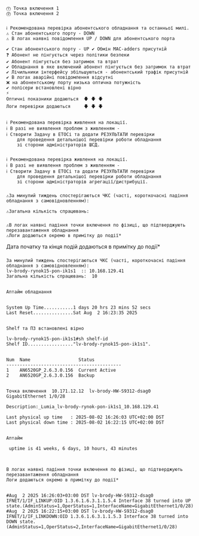 ###
    ⓵ Точка включення 1
    ⓶ Точка включення 2

###
    ℹ️ Рекомендована перевірка абонентського обладнання та останньої милі.
    ⚠️ Стан абонентського порту - DOWN
    ⚠️ В логах наявні повідомлення UP / DOWN для абонентського порта

    ✔️ Стан абонентського порту - UP ✔️ Обмін MAC-adders присутній
    ❓ Абонент не пінгується через політики безпеки 
    ✔️ Абонент пінгується без затримок та втрат
    ✔️ Обладнання в яке включений абонент пінгується без затримок та втрат
    ✔️ Лічильники інтерфейсу збільшуються - абонентський трафік присутній
    ✔️ В логах аварійні повідомлення відсутні
    ❌ на абонентському порту низька оптична потужність
    ✔️ полісери встановлені вірно
    ⚡ 
    Оптичні показники додаються  🡇 🡇 🡇  
    Логи перевірки додаються     🡇 🡇 🡇

###
    ℹ️ Рекомендована перевірка живлення на локації.
    ℹ️ В разі не виявлення проблем з живленням - 
    ℹ️ Створити Задачу в ЕТОСі та додати РЕЗУЛЬТАТИ перевірки 
        для проведення детальнішої перевірки роботи обладнання 
        зі сторони адміністраторів ШСД.
 
 ###
    ℹ️ Рекомендована перевірка живлення на локації.
    ℹ️ В разі не виявлення проблем з живленням - 
    ℹ️ Створити Задачу в ЕТОСі та додати РЕЗУЛЬТАТИ перевірки 
        для проведення детальнішої перевірки роботи обладнання 
        зі сторони адміністраторів агрегації/дистрибуції.

 ###
 
    ⚠️За минулий тиждень спостерігаються ЧКС (часті, короткочасні падіння обладнання з самовідновленням):
 
    ⚠️Загальна кількість спрацювань:
 
###
 
    ⚠️В логах наявні падіння точки включення по фізиці, що підтверджують перезавантаження обладнання
    ⚠️Логи додаються окремо в примітку до події*
 
 
Дата початку та кінця подій додаються в примітку до події*






###
```
За минулий тиждень спостерігаються ЧКС (часті, короткочасні падіння обладнання з самовідновленням):
lv-brody-rynok15-pon-ik1s1  :: 10.168.129.41
Загальна кількість спрацювань:  10


Аптайм обладнання


System Up Time...........1 days 20 hrs 23 mins 52 secs
Last Reset...............Sat Aug  2 16:23:35 2025


Shelf та ПЗ встановлені вірно

lv-brody-rynok15-pon-ik1s1#sh shelf-id 
Shelf ID................."lv-brody-rynok15-pon-ik1s1".


Num  Name                  Status
-------------------------------------------
1    AN6520GP_2.6.3.0.156  Current Active
2    AN6520GP_2.6.3.0.156  Backup


Точка включення  10.171.12.12  lv-brody-HW-S9312-dsag0     GigabitEthernet 1/0/28

Description:_Lumia_lv-brody-rynok-pon-ik1s1_10.168.129.41

Last physical up time   : 2025-08-02 16:26:03 UTC+02:00 DST
Last physical down time : 2025-08-02 16:22:15 UTC+02:00 DST


Аптайм 

 uptime is 41 weeks, 6 days, 10 hours, 43 minutes



В логах наявні падіння точки включення по фізиці, що підтверджують перезавантаження обладнання
Логи додаються окремо в примітку до події*


#Aug  2 2025 16:26:03+03:00 DST lv-brody-HW-S9312-dsag0 IFNET/1/IF_LINKUP:OID 1.3.6.1.6.3.1.1.5.4 Interface 38 turned into UP state.(AdminStatus=1,OperStatus=1,InterfaceName=GigabitEthernet1/0/28)
#Aug  2 2025 16:22:15+03:00 DST lv-brody-HW-S9312-dsag0 IFNET/1/IF_LINKDOWN:OID 1.3.6.1.6.3.1.1.5.3 Interface 38 turned into DOWN state.(AdminStatus=1,OperStatus=2,InterfaceName=GigabitEthernet1/0/28)

```

